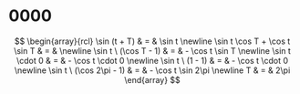 # 0000

$$
\begin{array}{rcl}
\sin (t + T) & = & \sin t \newline
\sin t \cos T + \cos t \sin T & = & \newline
\sin t \ (\cos T - 1) & = & - \cos t \sin T \newline
\sin t \cdot 0 & = & - \cos t \cdot 0 \newline
\sin t \ (1 - 1) & = & - \cos t \cdot 0 \newline
\sin t \ (\cos 2\pi - 1) & = & - \cos t \sin 2\pi \newline
T & = & 2\pi
\end{array}
$$
